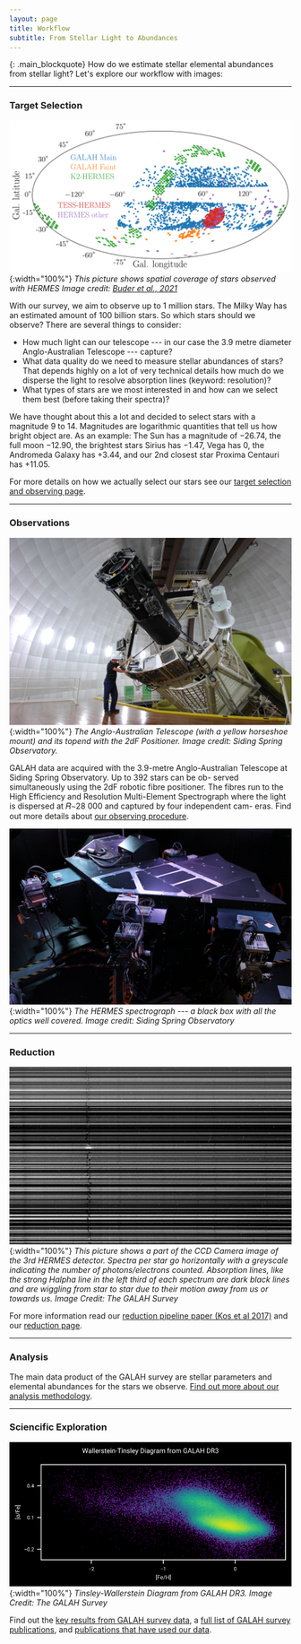 ```yaml
---
layout: page
title: Workflow
subtitle: From Stellar Light to Abundances
---
```


{: .main_blockquote}
How do we estimate stellar elemental abundances from stellar light? Let's explore our workflow with images:

---

### Target Selection

![This picture shows spatial coverage of stars observed with HERMES](/details/img/lb_overview_colored.png "AAT with 2dF topend"){:width="100%"}
*This picture shows spatial coverage of stars observed with HERMES Image credit: [Buder et al., 2021](https://doi.org/10.1093/mnras/stab1242)*

With our survey, we aim to observe up to 1 million stars. The Milky Way has an estimated amount of 100 billion stars. So which stars should we observe? There are several things to consider:
* How much light can our telescope --- in our case the 3.9 metre diameter Anglo-Australian Telescope --- capture?
* What data quality do we need to measure stellar abundances of stars? That depends highly on a lot of very technical details how much do we disperse the light to resolve absorption lines (keyword: resolution)?
* What types of stars are we most interested in and how can we select them best (before taking their spectra)?

We have thought about this a lot and decided to select stars with a magnitude 9 to 14. Magnitudes are logarithmic quantities that tell us how bright object are. As an example: The Sun has a magnitude of −26.74, the full moon −12.90, the brightest stars Sirius has −1.47, Vega has 0, the Andromeda Galaxy has +3.44, and our 2nd closest star Proxima Centauri has +11.05.

For more details on how we actually select our stars see our [target selection and observing page](/details/observing).

---

### Observations
![This picture shows the Anglo-Australian Telescope (with a yellow horseshoe mount and its topend with the 2dF Positioner](/details/img/aat_hermes.png "AAT with 2dF topend"){:width="100%"}
*The Anglo-Australian Telescope (with a yellow horseshoe mount) and its topend with the 2dF Positioner. Image credit: Siding Spring Observatory.*

GALAH data are acquired with the 3.9-metre Anglo-Australian Telescope at Siding Spring Observatory. Up to 392 stars can be ob- served simultaneously using the 2dF robotic fibre positioner. The fibres run to the High Efficiency and Resolution Multi-Element Spectrograph where the light is dispersed at 𝑅∼28 000 and captured by four independent cam- eras. Find out more details about [our observing procedure](/details/observing).

![This picture shows the HERMES spectrograph (a black box with all the optics well covered).](/details/img/hermes.png "HERMES spectrograph"){:width="100%"}
*The HERMES spectrograph --- a black box with all the optics well covered. Image credit: Siding Spring Observatory*

---

### Reduction
![This picture shows a part of the CCD Camera image of the 3rd HERMES detector. Spectra per star go horizontally with a greyscale indicating the number of photons/electrons counted. Absorption lines, like the strong Halpha line in the left third of each spectrum are dark black lines and are wiggling from star to star due to their motion away from us or towards us.](/details/img/ccd3.png "Part of a raw image of CCD3 with spectra going horizontally"){:width="100%"}
*This picture shows a part of the CCD Camera image of the 3rd HERMES detector. Spectra per star go horizontally with a greyscale indicating the number of photons/electrons counted. Absorption lines, like the strong Halpha line in the left third of each spectrum are dark black lines and are wiggling from star to star due to their motion away from us or towards us. Image Credit: The GALAH Survey*

For more information read our [reduction pipeline paper (Kos et al 2017)](http://adsabs.harvard.edu/abs/2017MNRAS.464.1259K) and our [reduction page](/details/reduction).

---

### Analysis


The main data product of the GALAH survey are stellar parameters and elemental abundances for the stars we observe. [Find out more about our analysis methodology](/details/analysis).

---

### Sciencific Exploration

![Tinsley-Wallerstein Diagram from GALAH DR3.](/survey/img/galah_alpha_fe.svg){:width="100%"}
*Tinsley-Wallerstein Diagram from GALAH DR3. Image Credit: The GALAH Survey*

Find out the [key results from GALAH survey data](/science/results), a [full list of GALAH survey publications](/science/galah_publications), and [publications that have used our data](/science/external_publications).
